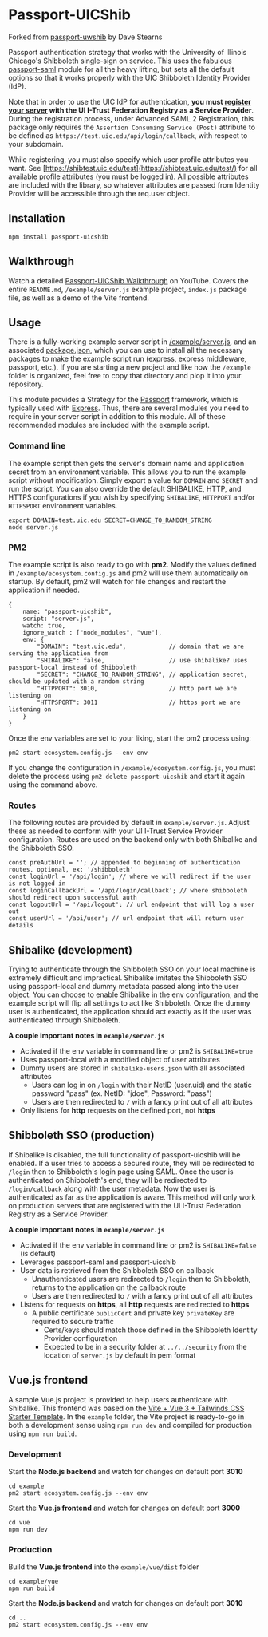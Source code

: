 Passport-UICShib
===============

Forked from [passport-uwshib](https://github.com/drstearns/passport-uwshib) by Dave Stearns

Passport authentication strategy that works with the University of Illinois Chicago's Shibboleth single-sign on service. This uses the fabulous [passport-saml](https://github.com/bergie/passport-saml) module for all the heavy lifting, but sets all the default options so that it works properly with the UIC Shibboleth Identity Provider (IdP).

Note that in order to use the UIC IdP for authentication, **you must [register your server](https://itrust.illinois.edu/federationregistry) with the UI I-Trust Federation Registry as a Service Provider**. During the registration process, under Advanced SAML 2 Registration, this package only requires the `Assertion Consuming Service (Post)` attribute to be defined as `https://test.uic.edu/api/login/callback`, with respect to your subdomain.

While registering, you must also specify which user profile attributes you want. See [https://shibtest.uic.edu/test](https://shibtest.uic.edu/test/) for all available profile attributes (you must be logged in). All possible attributes are included with the library, so whatever attributes are passed from Identity Provider will be accessible through the req.user object.

## Installation

    npm install passport-uicshib

## Walkthrough

Watch a detailed [Passport-UICShib Walkthrough](https://youtu.be/8nU7EO5PidQ) on YouTube. Covers the entire `README.md`, `/example/server.js` example project, `index.js` package file, as well as a demo of the Vite frontend.

## Usage

There is a fully-working example server script in [/example/server.js](https://github.com/rak3rman/passport-uicshib/blob/master/example/server.js), and an associated [package.json](ttps://github.com/rak3rman/passport-uicshib/blob/master/example/package.json), which you can use to install all the necessary packages to make the example script run (express, express middleware, passport, etc.).
If you are starting a new project and like how the `/example` folder is organized, feel free to copy that directory and plop it into your repository.

This module provides a Strategy for the [Passport](http://passportjs.org/) framework, which is typically used with [Express](http://expressjs.com/). Thus, there are several modules you need to require in your server script in addition to this module. All of these recommended modules are included with the example script.

### Command line

The example script then gets the server's domain name and application secret from an environment variable. This allows you to run the example script without modification. Simply export a value for `DOMAIN` and `SECRET` and run the script. You can also override the default SHIBALIKE, HTTP, and HTTPS configurations if you wish by specifying `SHIBALIKE`, `HTTPPORT` and/or `HTTPSPORT` environment variables.

    export DOMAIN=test.uic.edu SECRET=CHANGE_TO_RANDOM_STRING
    node server.js

### PM2

The example script is also ready to go with **pm2**. Modify the values defined in `/example/ecosystem.config.js` and pm2 will use them automatically on startup. By default, pm2 will watch for file changes and restart the application if needed.

    {
        name: "passport-uicshib",
        script: "server.js",
        watch: true,
        ignore_watch : ["node_modules", "vue"],
        env: {
            "DOMAIN": "test.uic.edu",            // domain that we are serving the application from
            "SHIBALIKE": false,                  // use shibalike? uses passport-local instead of Shibboleth
            "SECRET": "CHANGE_TO_RANDOM_STRING", // application secret, should be updated with a random string
            "HTTPPORT": 3010,                    // http port we are listening on
            "HTTPSPORT": 3011                    // https port we are listening on
        }
    }

Once the env variables are set to your liking, start the pm2 process using:

    pm2 start ecosystem.config.js --env env

If you change the configuration in `/example/ecosystem.config.js`, you must delete the process using `pm2 delete passport-uicshib` and start it again using the command above.

### Routes

The following routes are provided by default in `example/server.js`. 
Adjust these as needed to conform with your UI I-Trust Service Provider configuration.
Routes are used on the backend only with both Shibalike and the Shibboleth SSO.

    const preAuthUrl = ''; // appended to beginning of authentication routes, optional, ex: '/shibboleth'
    const loginUrl = '/api/login'; // where we will redirect if the user is not logged in
    const loginCallbackUrl = '/api/login/callback'; // where shibboleth should redirect upon successful auth
    const logoutUrl = '/api/logout'; // url endpoint that will log a user out
    const userUrl = '/api/user'; // url endpoint that will return user details

## Shibalike (development)

Trying to authenticate through the Shibboleth SSO on your local machine is extremely difficult and impractical.
Shibalike imitates the Shibboleth SSO using passport-local and dummy metadata passed along into the user object.
You can choose to enable Shibalike in the env configuration, and the example script will flip all settings to act like Shibboleth.
Once the dummy user is authenticated, the application should act exactly as if the user was authenticated through Shibboleth.

**A couple important notes in `example/server.js`**

- Activated if the env variable in command line or pm2 is `SHIBALIKE=true`
- Uses passport-local with a modified object of user attributes
- Dummy users are stored in `shibalike-users.json` with all associated attributes
  - Users can log in on `/login` with their NetID (user.uid) and the static password "pass" (ex. NetID: "jdoe", Password: "pass")
  - Users are then redirected to `/` with a fancy print out of all attributes
- Only listens for **http** requests on the defined port, not **https**

## Shibboleth SSO (production)

If Shibalike is disabled, the full functionality of passport-uicshib will be enabled. 
If a user tries to access a secured route, they will be redirected to `/login` then to Shibboleth's login page using SAML.
Once the user is authenticated on Shibboleth's end, they will be redirected to `/login/callback` along with the user metadata.
Now the user is authenticated as far as the application is aware. This method will only work on production servers that are registered with the UI I-Trust Federation Registry as a Service Provider.

**A couple important notes in `example/server.js`**

- Activated if the env variable in command line or pm2 is `SHIBALIKE=false` (is default)
- Leverages passport-saml and passport-uicshib
- User data is retrieved from the Shibboleth SSO on callback 
    - Unauthenticated users are redirected to `/login` then to Shibboleth, returns to the application on the callback route
    - Users are then redirected to `/` with a fancy print out of all attributes
- Listens for requests on **https**, all **http** requests are redirected to **https**
  - A public certificate `publicCert` and private key `privateKey` are required to secure traffic
    - Certs/keys should match those defined in the Shibboleth Identity Provider configuration
    - Expected to be in a security folder at `../../security` from the location of `server.js` by default in pem format

## Vue.js frontend

A sample Vue.js project is provided to help users authenticate with Shibalike.
This frontend was based on the [Vite + Vue 3 + Tailwinds CSS Starter Template](https://github.com/web2033/vite-vue3-tailwind-starter).
In the `example` folder, the Vite project is ready-to-go in both a development sense using `npm run dev` and compiled for production using `npm run build`.

### Development

Start the **Node.js backend** and watch for changes on default port **3010**

    cd example    
    pm2 start ecosystem.config.js --env env

Start the **Vue.js frontend** and watch for changes on default port **3000**

    cd vue
    npm run dev

### Production

Build the **Vue.js frontend** into the `example/vue/dist` folder

    cd example/vue
    npm run build

Start the **Node.js backend** and watch for changes on default port **3010**

    cd ..    
    pm2 start ecosystem.config.js --env env

